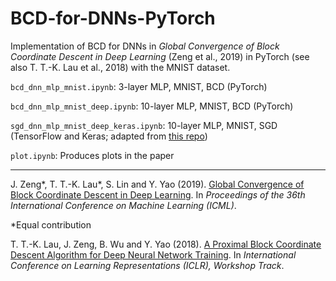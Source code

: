 # BCD-for-DNNs-PyTorch

Implementation of BCD for DNNs in *Global Convergence of Block Coordinate Descent in Deep Learning* (Zeng et al., 2019) in PyTorch (see also T. T.-K. Lau et al., 2018) with the MNIST dataset. 

```bcd_dnn_mlp_mnist.ipynb```: 3-layer MLP, MNIST, BCD (PyTorch)

```bcd_dnn_mlp_mnist_deep.ipynb```: 10-layer MLP, MNIST, BCD (PyTorch)

```sgd_dnn_mlp_mnist_deep_keras.ipynb```: 10-layer MLP, MNIST, SGD (TensorFlow and Keras; adapted from [this repo](https://github.com/timlautk/BCD-for-DNNs/tree/master/Keras))

```plot.ipynb```: Produces plots in the paper


***

J. Zeng*, T. T.-K. Lau*, S. Lin and Y. Yao (2019). [Global Convergence of Block Coordinate Descent in Deep Learning](http://proceedings.mlr.press/v97/zeng19a.html). In *Proceedings of the 36th International Conference on Machine Learning (ICML)*. 


&ast;Equal contribution

T. T.-K. Lau, J. Zeng, B. Wu and Y. Yao (2018). [A Proximal Block Coordinate Descent Algorithm for Deep Neural Network Training](https://openreview.net/forum?id=HycIjFkPM). In *International Conference on Learning Representations (ICLR), Workshop Track*. 
